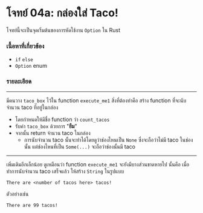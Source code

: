 # โจทย์ 04a: กล่องใส่ Taco!
โจทย์นี้จะเป็นจุดเริ่มต้นของการหัดใช้งาน `Option` ใน Rust

### เนื้อหาที่เกี่ยวข้อง
- `if` `else`
- `Option` enum

### รายละเอียด
---
มีคนวาง `taco_box` ไว้ใน function `execute_me1` สิ่งที่ต้องทำคือ สร้าง function ที่จะนับจำนวน taco ที่อยู่ในกล่อง 
- โดยกำหนดให้มีชื่อ function ว่า `count_tacos`
- รับค่า `taco_box` ด้วยการ "**ยืม**"
- จากนั้น return จำนวน taco ในกล่อง 
    - การนับจำนวน taco นั้นจะทำได้โดยดูว่าช่องไหนเป็น `None` ซึ่งจะถือว่าไม่มี taco ในช่องนั้น แต่ช่องไหนที่เป็น `Some(...)` จะถือว่าช่องนั้นมี taco
---
เพิ่มเติมอีกเล็กน้อย ดูเหมือนว่า function `execute_me1` จะยังมีบางส่วนขาดหายไป นั้นคือ เมื่อทำการนับจำนวน taco เสร็จแล้ว ให้สร้าง `String` ในรูปแบบ
```
There are <number of tacos here> tacos!
```
ตัวอย่างเช่น
```
There are 99 tacos!
```